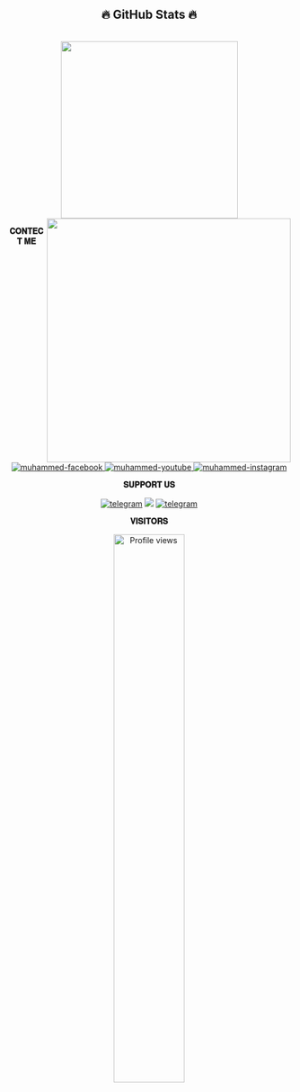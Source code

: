

<h2 align="center">🔥 GitHub Stats 🔥</h2>
<!-- https://github.com/pr0fess0r-99/github-readme-stats -->
<br>
<div align=center>
  <a href="#" title="pr0fess0r-99">
    <img width="315" align="center" src="https://github-readme-stats.vercel.app/api/top-langs/?username=pr0fess0r-99&hide=c%23,powershell,Mathematica,Ruby,Objective-C,Objective-C%2b%2b,Cuda&title_color=61dafb&text_color=ffffff&icon_color=61dafb&bg_color=20232a&langs_count=8&layout=compact&border_color=61dafb&hide_border=true" />
  </a>
  <a href="#" title="pr0fess0r-99">
    <img align="right" width="434" src="https://github-readme-stats.vercel.app/api?username=pr0fess0r-99&show_icons=true&theme=react&border_color=61dafb&hide_border=true" />
  </a>
</div>



<p align="center">
<b>𝐂𝐎𝐍𝐓𝐄𝐂𝐓 𝐌𝐄</b>
</p>
<br>
<!-- https://icons8.com -->
<div align="center">
  <a href="https://www.facebook.com/mrk.yt.507" target="blank">
    <img src="https://img.icons8.com/bubbles/100/000000/facebook-new.png" alt="muhammed-facebook" />
  </a>
  <a href="https://www.youtube.com/c/motech_yt" target="blank">
    <img src="https://img.icons8.com/bubbles/100/000000/youtube-squared.png" alt="muhammed-youtube" />
  </a>
  <a href="https://instagram.com/mrk_yt_" target="blank">
    <img src="https://img.icons8.com/bubbles/100/000000/instagram.png" alt="muhammed-instagram" />
  </a>
</div>

<p align="center">
<b>𝐒𝐔𝐏𝐏𝐎𝐑𝐓 𝐔𝐒</b>
</p>
<p align="center">
<a href="https://telegram.dog/Mo_Tech_YT"><img alt="telegram" src="https://img.shields.io/badge/Updates-%22B1B17.svg?&logo=telegram&logoColor=white"></a>
<a href="https://youtube.com/channel/UCmGBpXoM-OEm-FacOccVKgQ"><img src="https://img.shields.io/badge/Mo-Tech-FF3333.svg?logo=youtube&logoColor=FF3333"></a>
<a href="https://telegram.dog/Mo_Tech_Group"><img alt="telegram" src="https://img.shields.io/badge/Group-%22B1B17.svg?&logo=telegram&logoColor=white"></a>

<p align="center">
<b>𝐕𝐈𝐒𝐈𝐓𝐎𝐑𝐒</b>
</p>
<p align="center">
<img width="50%" src="https://gpvc.arturio.dev/Mo-Tech-MRK-YT" alt="Profile views" />
</p>
